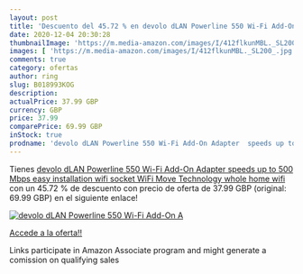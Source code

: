 ```yaml
---
layout: post
title: 'Descuento del 45.72 % en devolo dLAN Powerline 550 Wi-Fi Add-On A'
date: 2020-12-04 20:30:28
thumbnailImage: 'https://m.media-amazon.com/images/I/412flkunMBL._SL200_.jpg'
images: [ 'https://m.media-amazon.com/images/I/412flkunMBL._SL200_.jpg' ]
comments: true
category: ofertas
author: ring
slug: B018993KOG
description:
actualPrice: 37.99 GBP
currency: GBP
price: 37.99
comparePrice: 69.99 GBP
inStock: true
prodname: 'devolo dLAN Powerline 550 Wi-Fi Add-On Adapter  speeds up to 500 Mbps  easy installation  wifi socket  WiFi Move Technology  whole home wifi'
---
```


Tienes [devolo dLAN Powerline 550 Wi-Fi Add-On Adapter  speeds up to 500 Mbps  easy installation  wifi socket  WiFi Move Technology  whole home wifi](https://www.amazon.co.uk/dp/B018993KOG/?tag=tolees0a-21) con un 45.72 % de descuento con precio de oferta de 37.99 GBP (original: 69.99 GBP) en el siguiente enlace!

[![devolo dLAN Powerline 550 Wi-Fi Add-On A](https://m.media-amazon.com/images/I/412flkunMBL._SL200_.jpg)](https://www.amazon.co.uk/dp/B018993KOG/?tag=tolees0a-21)

[Accede a la oferta!!](https://www.amazon.co.uk/dp/B018993KOG/?tag=tolees0a-21)

Links participate in Amazon Associate program and might generate a comission on qualifying sales


